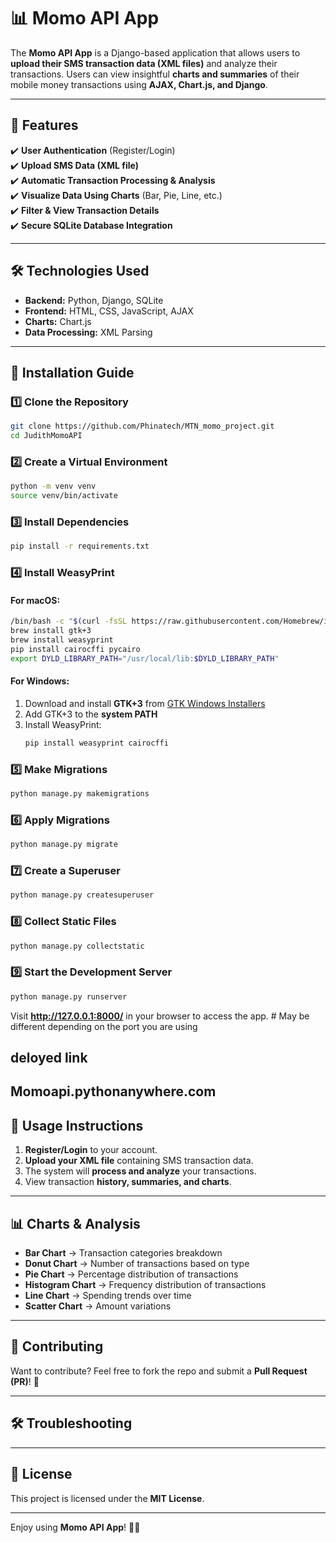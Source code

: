 # **📊 Momo API App**  

The **Momo API App** is a Django-based application that allows users to **upload their SMS transaction data (XML files)** and analyze their transactions. Users can view insightful **charts and summaries** of their mobile money transactions using **AJAX, Chart.js, and Django**.

---

## **🚀 Features**  
✔️ **User Authentication** (Register/Login)  
✔️ **Upload SMS Data (XML file)**  
✔️ **Automatic Transaction Processing & Analysis**  
✔️ **Visualize Data Using Charts** (Bar, Pie, Line, etc.)  
✔️ **Filter & View Transaction Details**  
✔️ **Secure SQLite Database Integration**  

---

## **🛠️ Technologies Used**  

- **Backend:** Python, Django, SQLite  
- **Frontend:** HTML, CSS, JavaScript, AJAX  
- **Charts:** Chart.js  
- **Data Processing:** XML Parsing  

---

## **🔧 Installation Guide**  

### **1️⃣ Clone the Repository**  
```bash
git clone https://github.com/Phinatech/MTN_momo_project.git
cd JudithMomoAPI
```

### **2️⃣ Create a Virtual Environment**  
```bash
python -m venv venv
source venv/bin/activate  
```

### **3️⃣ Install Dependencies**  
```bash
pip install -r requirements.txt  
```

### **4️⃣ Install WeasyPrint**  

#### **For macOS:**  
```bash
/bin/bash -c "$(curl -fsSL https://raw.githubusercontent.com/Homebrew/install/HEAD/install.sh)"
brew install gtk+3
brew install weasyprint
pip install cairocffi pycairo
export DYLD_LIBRARY_PATH="/usr/local/lib:$DYLD_LIBRARY_PATH"
```

#### **For Windows:**  
1. Download and install **GTK+3** from [GTK Windows Installers](https://github.com/tschoonj/GTK-for-Windows-Runtime-Environment-Installer/releases)
2. Add GTK+3 to the **system PATH**
3. Install WeasyPrint:
   ```bash
   pip install weasyprint cairocffi
   ```

### **5️⃣ Make Migrations**
```bash
python manage.py makemigrations
```

### **6️⃣ Apply Migrations**  
```bash
python manage.py migrate
```

### **7️⃣ Create a Superuser**  
```bash
python manage.py createsuperuser  
```

### **8️⃣ Collect Static Files**  
```bash
python manage.py collectstatic  
```

### **9️⃣ Start the Development Server**  
```bash
python manage.py runserver  
```
Visit **http://127.0.0.1:8000/** in your browser to access the app. # May be different depending on the port you are using


## deloyed link 
Momoapi.pythonanywhere.com
---

## **📂 Usage Instructions**  

1. **Register/Login** to your account.  
2. **Upload your XML file** containing SMS transaction data.  
3. The system will **process and analyze** your transactions.  
4. View transaction **history, summaries, and charts**.  

---

## **📊 Charts & Analysis**  

- **Bar Chart** → Transaction categories breakdown 
- **Donut Chart** → Number of transactions based on type  
- **Pie Chart** → Percentage distribution of transactions
- **Histogram Chart** → Frequency distribution of transactions  
- **Line Chart** → Spending trends over time  
- **Scatter Chart** → Amount variations  

---

## **🤝 Contributing**  

Want to contribute? Feel free to fork the repo and submit a **Pull Request (PR)**! 🚀  

---

## **🛠️ Troubleshooting**  

---

## **📜 License**  
This project is licensed under the **MIT License**.  

---

Enjoy using **Momo API App**! 🎉🚀